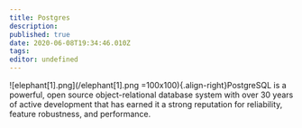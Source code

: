 ```yaml
---
title: Postgres
description: 
published: true
date: 2020-06-08T19:34:46.010Z
tags: 
editor: undefined
---
```


![elephant[1].png](/elephant[1].png =100x100){.align-right}PostgreSQL is a powerful, open source object-relational database system
with over 30 years of active development
that has earned it a strong reputation 
for reliability, feature robustness, and performance. 
